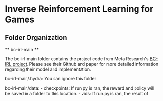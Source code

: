 # Inverse Reinforcement Learning for Games

## Folder Organization

** bc-irl-main **

The bc-irl-main folder contains the project code from Meta Research's [BC-IRL project](https://github.com/facebookresearch/bc-irl). Please see their Github and paper for more detailed information regarding their model and implementation. 

bc-irl-main/.hydra: You can ignore this folder

bc-irl-main/data:
    - checkpoints: If run.py is ran, the reward and policy will be saved in a folder to this location.
    - vids: If run.py is ran, the result of 